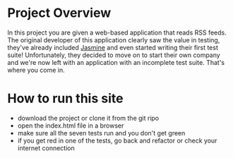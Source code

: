 # Project Overview

In this project you are given a web-based application that reads RSS feeds. The original developer of this application clearly saw the value in testing, they've already included [Jasmine](http://jasmine.github.io/) and even started writing their first test suite! Unfortunately, they decided to move on to start their own company and we're now left with an application with an incomplete test suite. That's where you come in.




# How to run this site
- download the project or clone it from the git ripo
- open the index.html file in a browser 
- make sure all the seven tests run and you don't get green
- if you get red in one of the tests, go back and refactor or check your internet connection


